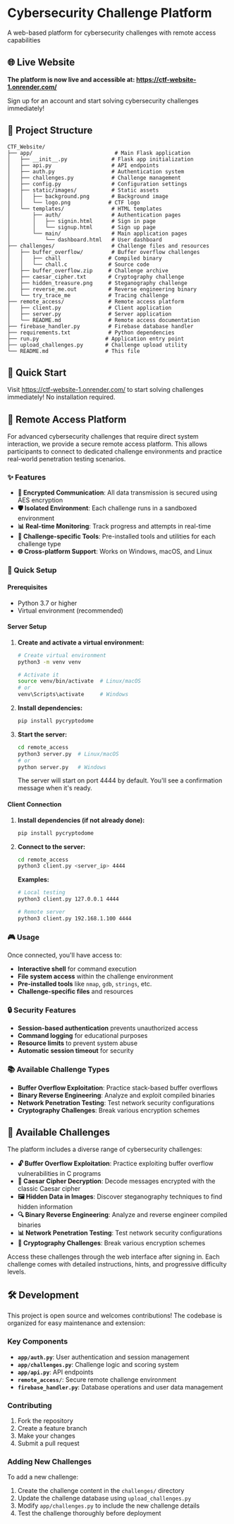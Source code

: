 # Cybersecurity Challenge Platform

A web-based platform for cybersecurity challenges with remote access capabilities

## 🌐 Live Website

**The platform is now live and accessible at: <a href="https://ctf-website-1.onrender.com/" target="_blank">https://ctf-website-1.onrender.com/</a>**

Sign up for an account and start solving cybersecurity challenges immediately!

## 📁 Project Structure

```
CTF_Website/
├── app/                          # Main Flask application
│   ├── __init__.py              # Flask app initialization
│   ├── api.py                   # API endpoints
│   ├── auth.py                  # Authentication system
│   ├── challenges.py            # Challenge management
│   ├── config.py                # Configuration settings
│   ├── static/images/           # Static assets
│   │   ├── background.png       # Background image
│   │   └── logo.png            # CTF logo
│   └── templates/               # HTML templates
│       ├── auth/                # Authentication pages
│       │   ├── signin.html      # Sign in page
│       │   └── signup.html      # Sign up page
│       └── main/                # Main application pages
│           └── dashboard.html   # User dashboard
├── challenges/                  # Challenge files and resources
│   ├── buffer_overflow/         # Buffer overflow challenges
│   │   ├── chall               # Compiled binary
│   │   └── chall.c             # Source code
│   ├── buffer_overflow.zip     # Challenge archive
│   ├── caesar_cipher.txt       # Cryptography challenge
│   ├── hidden_treasure.png     # Steganography challenge
│   ├── reverse_me.out          # Reverse engineering binary
│   └── try_trace_me            # Tracing challenge
├── remote_access/              # Remote access platform
│   ├── client.py               # Client application
│   ├── server.py               # Server application
│   └── README.md               # Remote access documentation
├── firebase_handler.py         # Firebase database handler
├── requirements.txt            # Python dependencies
├── run.py                     # Application entry point
├── upload_challenges.py       # Challenge upload utility
└── README.md                  # This file
```

## 🚀 Quick Start

Visit <a href="https://ctf-website-1.onrender.com/" target="_blank">https://ctf-website-1.onrender.com/</a> to start solving challenges immediately! No installation required.

## 🔧 Remote Access Platform

For advanced cybersecurity challenges that require direct system interaction, we provide a secure remote access platform. This allows participants to connect to dedicated challenge environments and practice real-world penetration testing scenarios.

### ✨ Features

- **🔐 Encrypted Communication**: All data transmission is secured using AES encryption
- **🛡️ Isolated Environment**: Each challenge runs in a sandboxed environment
- **📊 Real-time Monitoring**: Track progress and attempts in real-time
- **🎯 Challenge-specific Tools**: Pre-installed tools and utilities for each challenge type
- **🌐 Cross-platform Support**: Works on Windows, macOS, and Linux

### 🚀 Quick Setup

#### Prerequisites

- Python 3.7 or higher
- Virtual environment (recommended)

#### Server Setup

1. **Create and activate a virtual environment:**

   ```bash
   # Create virtual environment
   python3 -m venv venv

   # Activate it
   source venv/bin/activate  # Linux/macOS
   # or
   venv\Scripts\activate     # Windows
   ```

2. **Install dependencies:**

   ```bash
   pip install pycryptodome
   ```

3. **Start the server:**

   ```bash
   cd remote_access
   python3 server.py  # Linux/macOS
   # or
   python server.py   # Windows
   ```

   The server will start on port 4444 by default. You'll see a confirmation message when it's ready.

#### Client Connection

1. **Install dependencies (if not already done):**

   ```bash
   pip install pycryptodome
   ```

2. **Connect to the server:**

   ```bash
   cd remote_access
   python3 client.py <server_ip> 4444
   ```

   **Examples:**

   ```bash
   # Local testing
   python3 client.py 127.0.0.1 4444

   # Remote server
   python3 client.py 192.168.1.100 4444
   ```

### 🎮 Usage

Once connected, you'll have access to:

- **Interactive shell** for command execution
- **File system access** within the challenge environment
- **Pre-installed tools** like `nmap`, `gdb`, `strings`, etc.
- **Challenge-specific files** and resources

### 🔒 Security Features

- **Session-based authentication** prevents unauthorized access
- **Command logging** for educational purposes
- **Resource limits** to prevent system abuse
- **Automatic session timeout** for security

### 📚 Available Challenge Types

- **Buffer Overflow Exploitation**: Practice stack-based buffer overflows
- **Binary Reverse Engineering**: Analyze and exploit compiled binaries
- **Network Penetration Testing**: Test network security configurations
- **Cryptography Challenges**: Break various encryption schemes

## 🎯 Available Challenges

The platform includes a diverse range of cybersecurity challenges:

- **🔓 Buffer Overflow Exploitation**: Practice exploiting buffer overflow vulnerabilities in C programs
- **🔐 Caesar Cipher Decryption**: Decode messages encrypted with the classic Caesar cipher
- **🖼️ Hidden Data in Images**: Discover steganography techniques to find hidden information
- **🔍 Binary Reverse Engineering**: Analyze and reverse engineer compiled binaries
- **📊 Network Penetration Testing**: Test network security configurations
- **🔢 Cryptography Challenges**: Break various encryption schemes

Access these challenges through the web interface after signing in. Each challenge comes with detailed instructions, hints, and progressive difficulty levels.

## 🛠️ Development

This project is open source and welcomes contributions! The codebase is organized for easy maintenance and extension:

### Key Components

- **`app/auth.py`**: User authentication and session management
- **`app/challenges.py`**: Challenge logic and scoring system
- **`app/api.py`**: API endpoints
- **`remote_access/`**: Secure remote challenge environment
- **`firebase_handler.py`**: Database operations and user data management

### Contributing

1. Fork the repository
2. Create a feature branch
3. Make your changes
4. Submit a pull request

### Adding New Challenges

To add a new challenge:

1. Create the challenge content in the `challenges/` directory
2. Update the challenge database using `upload_challenges.py`
3. Modify `app/challenges.py` to include the new challenge details
4. Test the challenge thoroughly before deployment
